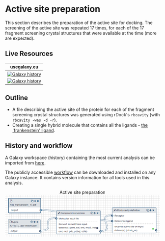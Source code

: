 # Active site preparation

This section describes the preparation of the active site for docking. The screening of the active site was repeated 17 times, for each of the 17 fragment screening crystal structures that were available at the time (more are expected).


## Live Resources

| usegalaxy.eu | 
|:--------:|
| [![Galaxy history](https://img.shields.io/static/v1?label=history&message=view&color=blue)](https://usegalaxy.eu/u/sbray/h/mpro-active-site-generation) | 
| [![Galaxy history](https://img.shields.io/static/v1?label=workflow&message=view&color=blue)](https://usegalaxy.eu/u/sbray/w/mpro-active-site-generation) | 

## Outline

- A file describing the active site of the protein for each of the fragment screening crystal structures was generated using rDock's `rbcavity` (with `rbcavity -was -d -r`).
- Creating a single hybrid molecule that contains all the ligands - [the 'frankenstein' ligand](https://www.informaticsmatters.com/blog/2018/11/23/cavities-and-frankenstein-molecules.html).

## History and workflow

A Galaxy workspace (history) containing the most current analysis can be imported from [here](https://usegalaxy.eu/u/sbray/h/mpro-active-site-generation).

The publicly accessible [workflow](https://usegalaxy.eu/u/sbray/w/mpro-active-site-generation) can be downloaded and installed on any Galaxy instance. It contains version information for all tools used in this analysis.

 <p align="center">
  Active site preparation
  <a href="https://usegalaxy.eu/u/sbray/w/mpro-active-site-generation">   <img src="./w-active-site-generation.png" alt="Workflow active site preparation" /></a> &nbsp;  
 </p>

